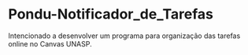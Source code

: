 # Pondu-Notificador_de_Tarefas
Intencionado a desenvolver um programa para organização das tarefas online no Canvas UNASP.
